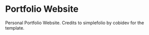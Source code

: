 # Portfolio Website

Personal Portfolio Website. Credits to simplefolio by cobidev for the template.
